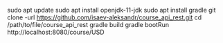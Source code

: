 sudo apt update
sudo apt install openjdk-11-jdk
sudo apt install gradle
git clone -url https://github.com/isaev-aleksandr/course_api_rest.git
cd /path/to/file/course_api_rest
gradle build
gradle bootRun
http://localhost:8080/course/USD

